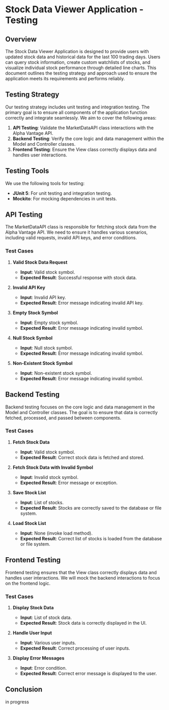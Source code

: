 # Stock Data Viewer Application - Testing

## Overview

The Stock Data Viewer Application is designed to provide users with updated stock data and historical data for the last 100 trading days. Users can query stock information, create custom watchlists of stocks, and visualize individual stock performance through detailed line charts. This document outlines the testing strategy and approach used to ensure the application meets its requirements and performs reliably.

## Testing Strategy

Our testing strategy includes unit testing and integration testing. The primary goal is to ensure all components of the application function correctly and integrate seamlessly. We aim to cover the following areas:

1. **API Testing**: Validate the MarketDataAPI class interactions with the Alpha Vantage API.
2. **Backend Testing**: Verify the core logic and data management within the Model and Controller classes.
3. **Frontend Testing**: Ensure the View class correctly displays data and handles user interactions.

## Testing Tools

We use the following tools for testing:

- **JUnit 5**: For unit testing and integration testing.
- **Mockito**: For mocking dependencies in unit tests.

## API Testing

The MarketDataAPI class is responsible for fetching stock data from the Alpha Vantage API. We need to ensure it handles various scenarios, including valid requests, invalid API keys, and error conditions.

### Test Cases

1. **Valid Stock Data Request**
   - **Input**: Valid stock symbol.
   - **Expected Result**: Successful response with stock data.

2. **Invalid API Key**
   - **Input**: Invalid API key.
   - **Expected Result**: Error message indicating invalid API key.

3. **Empty Stock Symbol**
   - **Input**: Empty stock symbol.
   - **Expected Result**: Error message indicating invalid symbol.

4. **Null Stock Symbol**
   - **Input**: Null stock symbol.
   - **Expected Result**: Error message indicating invalid symbol.

5. **Non-Existent Stock Symbol**
   - **Input**: Non-existent stock symbol.
   - **Expected Result**: Error message indicating invalid symbol.

## Backend Testing

Backend testing focuses on the core logic and data management in the Model and Controller classes. The goal is to ensure that data is correctly fetched, processed, and passed between components.

### Test Cases

1. **Fetch Stock Data**
   - **Input**: Valid stock symbol.
   - **Expected Result**: Correct stock data is fetched and stored.

2. **Fetch Stock Data with Invalid Symbol**
   - **Input**: Invalid stock symbol.
   - **Expected Result**: Error message or exception.

3. **Save Stock List**
   - **Input**: List of stocks.
   - **Expected Result**: Stocks are correctly saved to the database or file system.

4. **Load Stock List**
   - **Input**: None (invoke load method).
   - **Expected Result**: Correct list of stocks is loaded from the database or file system.

## Frontend Testing

Frontend testing ensures that the View class correctly displays data and handles user interactions. We will mock the backend interactions to focus on the frontend logic.

### Test Cases

1. **Display Stock Data**
   - **Input**: List of stock data.
   - **Expected Result**: Stock data is correctly displayed in the UI.

2. **Handle User Input**
   - **Input**: Various user inputs.
   - **Expected Result**: Correct processing of user inputs.

3. **Display Error Messages**
   - **Input**: Error condition.
   - **Expected Result**: Correct error message is displayed to the user.

## Conclusion

in progress
